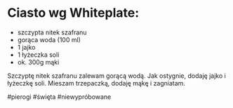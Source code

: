# Ciasto wg Whiteplate:
- szczypta nitek szafranu
- gorąca woda (100 ml)
- 1 jajko
- 1 łyżeczka soli
- ok. 300g mąki

Szczyptę nitek szafranu zalewam gorącą wodą. Jak ostygnie, dodaję jajko i łyżeczkę soli. Mieszam trzepaczką, dodaję mąkę i zagniatam.

#pierogi #święta #niewypróbowane 